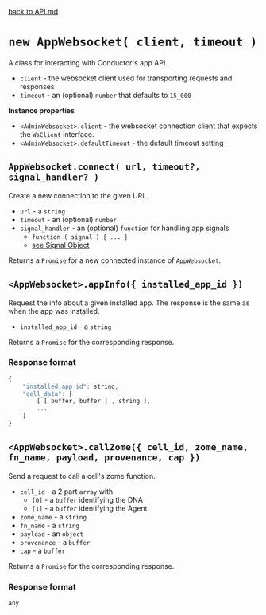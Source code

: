 [back to API.md](API.md)


# `new AppWebsocket( client, timeout )`
A class for interacting with Conductor's app API.

- `client` - the websocket client used for transporting requests and responses
- `timeout` - an (optional) `number` that defaults to `15_000`

**Instance properties**

- `<AdminWebsocket>.client` - the websocket connection client that expects the `WsClient` interface.
- `<AdminWebsocket>.defaultTimeout` - the default timeout setting


## `AppWebsocket.connect( url, timeout?, signal_handler? )`
Create a new connection to the given URL.

- `url` - a `string`
- `timeout` - an (optional) `number`
- `signal_handler` - an (optional) `function` for handling app signals
  - `function ( signal ) { ... }`
  - [see Signal Object](API_wsclient.md#signal-object)

Returns a `Promise` for a new connected instance of `AppWebsocket`.


## `<AppWebsocket>.appInfo({ installed_app_id })`
Request the info about a given installed app.  The response is the same as when the app was
installed.

- `installed_app_id` - a `string`

Returns a `Promise` for the corresponding response.

### Response format
```javascript
{
    "installed_app_id": string,
    "cell_data": [
        [ [ buffer, buffer ] , string ],
        ...
    ]
}
```


## `<AppWebsocket>.callZome({ cell_id, zome_name, fn_name, payload, provenance, cap })`
Send a request to call a cell's zome function.

- `cell_id` - a 2 part `array` with
  - `[0]` - a `buffer` identifying the DNA
  - `[1]` - a `buffer` identifying the Agent
- `zome_name` - a `string`
- `fn_name` - a `string`
- `payload` - an `object`
- `provenance` - a `buffer`
- `cap` - a `buffer`

Returns a `Promise` for the corresponding response.

### Response format
```javascript
any
```
